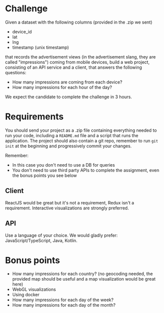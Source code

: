 # Challenge

Given a dataset with the following columns (provided in the .zip we sent)

* device_id
* lat
* lng
* timestamp (unix timestamp)

that records the advertisement views (in the advertisement slang, they are called "impressions") coming from mobile devices, build a web project, consisting of an API service and a client, that answers the following questions:

* How many impressions are coming from each device?
* How many impressions for each hour of the day?

We expect the candidate to complete the challenge in 3 hours.

# Requirements

You should send your project as a .zip file containing everything needed to run your code, including a `README.md` file and a script that runs the application. 
The project should also contain a git repo, remember to run `git init` at the beginning and progressively commit your changes.

Remember: 

* In this case you don't need to use a DB for queries
* You don't need to use third party APIs to complete the assignment, even the bonus points you see below

## Client

ReactJS would be great but it's not a requirement, Redux isn't a requirement. 
Interactive visualizations are strongly preferred.

## API

Use a language of your choice. We would gladly prefer: JavaScript/TypeScript, Java, Kotlin.

# Bonus points

* How many impressions for each country? (no geocoding needed, the provided map should be useful and a map visualization would be great here)
* WebGL visualizations
* Using docker
* How many impressions for each day of the week?
* How many impressions for each day of the month?
